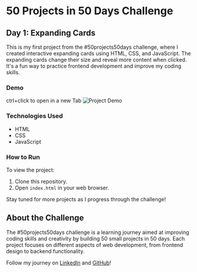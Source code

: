 # 50 Projects in 50 Days Challenge

## Day 1: Expanding Cards

This is my first project from the #50projects50days challenge, where I created interactive expanding cards using HTML, CSS, and JavaScript. The expanding cards change their size and reveal more content when clicked. It's a fun way to practice frontend development and improve my coding skills.

### Demo
ctrl+click to open in a new Tab
![Project Demo](https://matboua.github.io/Project1_50Projects/challenge1/)

### Technologies Used

- HTML
- CSS
- JavaScript

### How to Run

To view the project:
1. Clone this repository.
2. Open `index.html` in your web browser.

Stay tuned for more projects as I progress through the challenge!

## About the Challenge

The #50projects50days challenge is a learning journey aimed at improving coding skills and creativity by building 50 small projects in 50 days. Each project focuses on different aspects of web development, from frontend design to backend functionality.

Follow my journey on [LinkedIn](https://www.linkedin.com/in/matboua/) and [GitHub](https://github.com/Matboua)!
